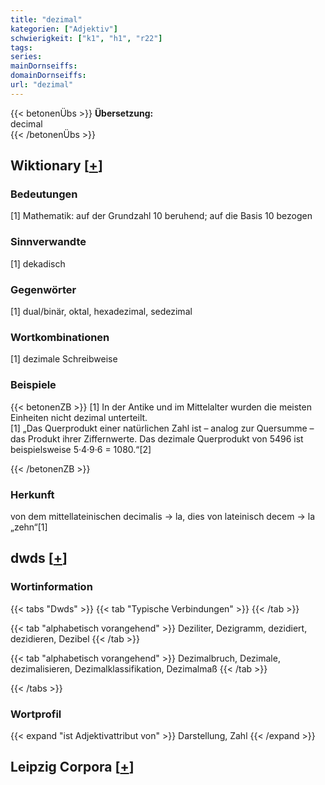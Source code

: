 ```yaml
---
title: "dezimal"
kategorien: ["Adjektiv"]
schwierigkeit: ["k1", "h1", "r22"]
tags:
series:
mainDornseiffs:
domainDornseiffs:
url: "dezimal"
---
```


{{< betonenÜbs >}}
**Übersetzung:**  
decimal  
{{< /betonenÜbs >}}

## Wiktionary [[+](https://de.wiktionary.org/wiki/dezimal)]

### Bedeutungen
[1] Mathematik: auf der Grundzahl 10 beruhend; auf die Basis 10 bezogen  

### Sinnverwandte
[1] dekadisch  

### Gegenwörter
[1] dual/binär, oktal, hexadezimal, sedezimal  

### Wortkombinationen
[1] dezimale Schreibweise  

### Beispiele
{{< betonenZB >}}
[1] In der Antike und im Mittelalter wurden die meisten Einheiten nicht dezimal unterteilt.  
[1] „Das Querprodukt einer natürlichen Zahl ist – analog zur Quersumme – das Produkt ihrer Ziffernwerte. Das dezimale Querprodukt von 5496 ist beispielsweise 5·4·9·6 = 1080.“[2]  

{{< /betonenZB >}}
### Herkunft
von dem mittellateinischen decimalis → la, dies von lateinisch decem → la „zehn“[1]  



## dwds [[+](https://www.dwds.de/wb/dezimal)]

### Wortinformation
{{< tabs "Dwds" >}}
{{< tab "Typische Verbindungen" >}}
{{< /tab >}}

{{< tab "alphabetisch vorangehend" >}}
Deziliter, Dezigramm, dezidiert, dezidieren, Dezibel
{{< /tab >}}

{{< tab "alphabetisch vorangehend" >}}
Dezimalbruch, Dezimale, dezimalisieren, Dezimalklassifikation, Dezimalmaß
{{< /tab >}}

{{< /tabs >}}

### Wortprofil
{{< expand "ist Adjektivattribut von" >}} Darstellung, Zahl {{< /expand >}}

## Leipzig Corpora [[+](https://corpora.uni-leipzig.de/en/res?word=dezimal&corpusId=deu_newscrawl-public_2018)]

